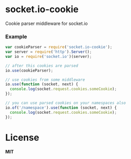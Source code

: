 socket.io-cookie
================

Cookie parser middleware for socket.io

### Example

```Javascript
var cookieParser = require('socket.io-cookie');
var server = require('http').Server();
var io = require('socket.io')(server);

// after this cookies are parsed
io.use(cookieParser);

// use cookies from some middleware
io.use(function (socket, next) {
  console.log(socket.request.cookies.someCookie);
});

// you can use parsed cookies on your namespaces also
io.of('/namespace').use(function (socket, next) {
  console.log(socket.request.cookies.someCookie);
});
```

# License
**MIT**
